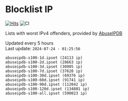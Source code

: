 # Blocklist IP

[![Hits](https://hits.seeyoufarm.com/api/count/incr/badge.svg?url=https%3A%2F%2Fgithub.com%2Fborestad%2Fblocklist-ip%2F&count_bg=%2379C83D&title_bg=%23555555&icon=&icon_color=%23E7E7E7&title=hits&edge_flat=false)](https://hits.seeyoufarm.com)  ![CI](https://img.shields.io/github/workflow/status/borestad/blocklist-ip/CI?style=flat-square)

Lists with worst IPv4 offenders, provided by [AbuseIPDB](https://www.abuseipdb.com/)

<!-- FOOTER-PLACEHOLDER -->
Updated every 5 hours<br>
Last update: `2024-07-24 - 01:25:56`
```
abuseipdb-s100-1d.ipset (24113 ip)
abuseipdb-s100-2d.ipset (28663 ip)
abuseipdb-s100-3d.ipset (30905 ip)
abuseipdb-s100-7d.ipset (37620 ip)
abuseipdb-s100-30d.ipset (69376 ip)
abuseipdb-s100-60d.ipset (91741 ip)
abuseipdb-s100-90d.ipset (112042 ip)
abuseipdb-s100-120d.ipset (134801 ip)
abuseipdb-s100-all.ipset (590023 ip)
```

